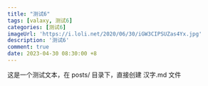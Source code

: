 ```yaml
---
title: "测试6"
tags: [valaxy, 测试6]
categories: [测试6]
imageUrl: 'https://i.loli.net/2020/06/30/iGW3CIPSUZas4Yx.jpg'
description: '测试6'
comment: true
date: 2023-04-30 08:30:00 +8
---
```


这是一个测试文本，在 posts/ 目录下，直接创建 汉字.md 文件
